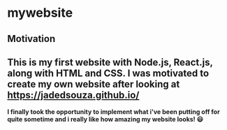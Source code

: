 # mywebsite
## Motivation
**This is my first website with Node.js, React.js, along with HTML and CSS. I was motivated to create my own website after looking at https://jadedsouza.github.io/**
-----
**I finally took the opportunity to implement what i've been putting off for quite sometime and i really like how amazing my website looks! :smiley:**

